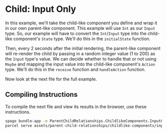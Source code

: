 # Child: Input Only

In this example, we'll take the child-like component you define and wrap it in our own parent-like component. This example will use `Int` as our `Input` type. So, our example will have to convert the `Int`/`Input` type into the child-like component's `State` type. We'll do this in the `initialState` function.

Then, every 2 seconds after the initial rendering, the parent-like component will re-render the child by passing in a random integer value (1 to 200) as the `Input` type's value. We can decide whether to handle that or not using `Maybe` and mapping the input value into the child-like component's `Action` type. We'll do this in the `receive` function and `handleAction` function.

Now look at the next file for the full example.

## Compiling Instructions

To compile the next file and view its results in the browser, use these instructions.

```bash
spago bundle-app -m ParentChildRelationships.ChildlikeComponents.InputOnly -t assets/parent-child-relationships/childlike-components/input-only.js
parcel serve assets/parent-child-relationships/childlike-components/input-only.html -o child-input-only--parcelified.html --open
```
